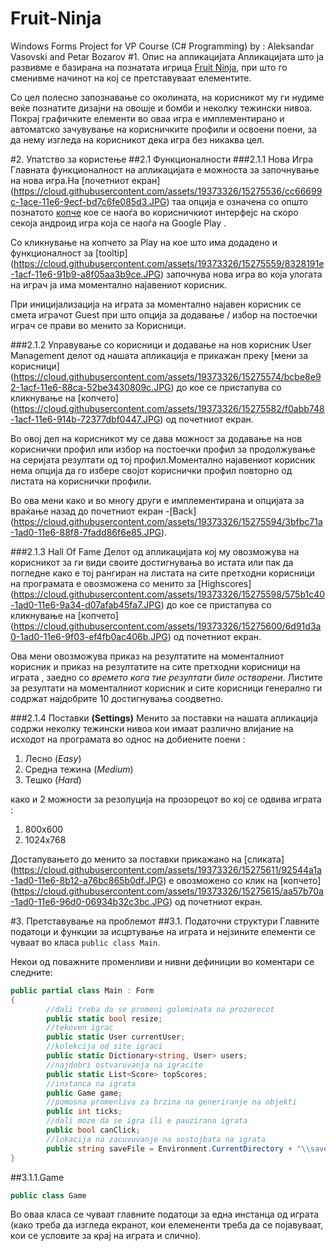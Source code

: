 # Fruit-Ninja
Windows Forms Project for VP Course (C# Programming) by : Aleksandar Vasovski and Petar Bozarov
#1. Опис на апликацијата
Апликацијата што ја развивме е базирана на познатата игрица [Fruit Ninja](https://play.google.com/store/apps/details?id=com.halfbrick.fruitninjafree&hl=en), при што го сменивме начинот на кој се претставуваат елементите.

Со цел полесно запознавање со околината, на корисникот му ги нудиме веќе познатите дизајни на овошје и бомби и неколку тежински нивоа. Покрај графичките елементи во оваа игра е имплементирано и автоматско зачувување на корисничките профили и освоени поени, за да нему изгледа на корисникот дека игра без никаква цел.

#2. Упатство за користење
##2.1 Функционалности
###2.1.1 Нова Игра
Главната функционалност на апликацијата е можноста за започнување на нова игра.На [почетниот екран] (https://cloud.githubusercontent.com/assets/19373326/15275536/cc66699c-1ace-11e6-9ecf-bd7c6fe085d3.JPG) таа опција е означена со општо познатото [копче](https://cloud.githubusercontent.com/assets/19373326/15275547/159792b2-1acf-11e6-921d-f7025b052a9b.JPG) кое се наоѓа во корисничкиот интерфејс на скоро секоја андроид игра која се наоѓа на Google Play .

Со кликнување на копчето за Play на кое што има додадено и функционалност за [tooltip] (https://cloud.githubusercontent.com/assets/19373326/15275559/8328191e-1acf-11e6-91b9-a8f05aa3b9ce.JPG) започнува нова игра во која улогата на играч ја има моментално најавениот корисник.

При иницијализација на играта за моментално најавен корисник се смета играчот Guest при што опција за додавање / избор на постоечки играч се прави во менито за Корисници.

###2.1.2 Управување со корисници и додавање на нов корисник
User Management делот од нашата апликација е прикажан преку [мени за корисници] (https://cloud.githubusercontent.com/assets/19373326/15275574/bcbe8e92-1acf-11e6-88ca-52be3430809c.JPG) до кое се пристапува со кликнување на [копчето] (https://cloud.githubusercontent.com/assets/19373326/15275582/f0abb748-1acf-11e6-914b-72377dbf0447.JPG) од почетниот екран.

Во овој дел на корисникот му се дава можност за додавање на нов кориснички профил или избор на постоечки профил за продолжување на серијата резултати од тој профил.Моментално најавениот корисник нема опција да го избере својот кориснички профил повторно од листата на кориснички профили. 

Во ова мени како и во многу други е имплементирана и опцијата за враќање назад до почетниот екран -[Back] (https://cloud.githubusercontent.com/assets/19373326/15275594/3bfbc71a-1ad0-11e6-88f8-7fadd86f6e85.JPG). 

###2.1.3 Hall Of Fame
Делот од апликацијата кој му овозможува на корисникот за ги види своите достигнувања во истата или пак да погледне како е тој рангиран на листата на сите претходни корисници на програмата е овозможена со менито за [Highscores] (https://cloud.githubusercontent.com/assets/19373326/15275598/575b1c40-1ad0-11e6-9a34-d07afab45fa7.JPG) до кое се пристапува со кликнување на [копчето] (https://cloud.githubusercontent.com/assets/19373326/15275600/6d91d3a0-1ad0-11e6-9f03-ef4fb0ac406b.JPG) од почетниот екран.

Ова мени овозможува приказ на резултатите на моменталниот корисник и приказ на резултатите на сите претходни корисници на играта , заедно со *времето кога тие резултати биле остварени*. Листите за резултати на моменталниот корисник и сите корисници генерално ги содржат најдобрите 10 достигнувања соодветно.

###2.1.4 Поставки **(Settings)**
Менито за поставки на нашата апликација содржи неколку тежински нивоа кои имаат различно влијание на исходот на програмата во однос на добиените поени :

  1.  Лесно (*Easy*)
  2.  Средна тежина (*Medium*)
  3.  Тешко (*Hard*)

како и 2 можности за резолуција на прозорецот во кој се одвива играта :
  1.  800х600
  2.  1024х768

Достапувањето до менито за поставки прикажано на [сликата] (https://cloud.githubusercontent.com/assets/19373326/15275611/92544a1a-1ad0-11e6-8b12-a76bc865b0df.JPG) е овозможено со клик на [копчето] (https://cloud.githubusercontent.com/assets/19373326/15275615/aa57b70a-1ad0-11e6-96d0-06934b32c3bc.JPG) од почетниот екран.

#3. Претставување на проблемот
##3.1. Податочни структури
Главните податоци и функции за исцртување на играта и нејзините елементи се чуваат во класа ```public class Main```.

Некои од поважните променливи и нивни дефиниции во коментари се следните:

``` c#
public partial class Main : Form
{
        //dali treba da se promeni goleminata na prozorecot
        public static bool resize;
        //tekoven igrac
        public static User currentUser;
        //kolekcija od site igraci
        public static Dictionary<string, User> users;
        //najdobri ostvaruvanja na igracite
        public static List<Score> topScores;
        //instanca na igrata
        public Game game;
        //pomosna promenliva za brzina na generiranje na objekti
        public int ticks;
        //dali moze da se igra ili e pauzirana igrata
        public bool canClick;
        //lokacija na zacuvuvanje na sostojbata na igrata
        public string saveFile = Environment.CurrentDirectory + "\\save.txt";
}
```

##3.1.1.Game

```c#
public class Game
```

Во оваа класа се чуваат главните податоци за една инстанца од играта (како треба да изгледа екранот, кои елемененти треба да се појавуваат, кои се условите за крај на играта и слично).
